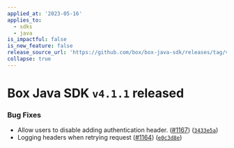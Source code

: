 ```yaml
---
applied_at: '2023-05-16'
applies_to:
  - sdks
  - java
is_impactful: false
is_new_feature: false
release_source_url: 'https://github.com/box/box-java-sdk/releases/tag/v4.1.1'
collapse: true
---
```


# Box Java SDK `v4.1.1` released

### Bug Fixes

* Allow users to disable adding authentication header. ([#1167][1]) ([`3433e5a`][2])
* Logging headers when retrying request ([#1164][3]) ([`e0c3d8e`][4])

[1]: https://github.com/box/box-java-sdk/issues/1167

[2]: https://github.com/box/box-java-sdk/commit/3433e5a405ceb9bc32791642518b1fd65c4b4032

[3]: https://github.com/box/box-java-sdk/issues/1164

[4]: https://github.com/box/box-java-sdk/commit/e0c3d8e730962ba5c97105ce506ee931a3bba362
